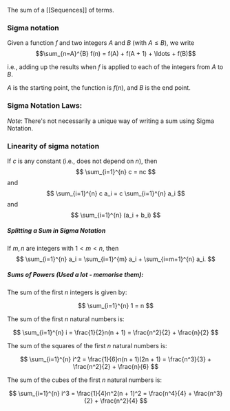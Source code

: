 The sum of a [[Sequences]] of terms.

### Sigma notation
Given a function $f$ and two integers $A$ and $B$ (with $A \leq B$), we write
$$\sum_{n=A}^{B} f(n) = f(A) + f(A + 1) + \ldots + f(B)$$

i.e., adding up the results when $f$ is applied to each of the integers from $A$ to $B$.

$A$ is the starting point, the function is $f(n)$, and $B$ is the end point.
### Sigma Notation Laws:
*Note*: There's not necessarily a unique way of writing a sum using Sigma Notation. 

### Linearity of sigma notation

If $c$ is any constant (i.e., does not depend on $n$), then
$$
\sum_{i=1}^{n} c = nc
$$
and
$$
\sum_{i=1}^{n} c a_i = c \sum_{i=1}^{n} a_i
$$
and
$$
\sum_{i=1}^{n} (a_i + b_i)
$$
##### Splitting a Sum in Sigma Notation
If $m, n$ are integers with $1 < m < n$, then
$$
\sum_{i=1}^{n} a_i = \sum_{i=1}^{m} a_i + \sum_{i=m+1}^{n} a_i.
$$
##### Sums of Powers (Used a lot - memorise them):
The sum of the first $n$ integers is given by:

$$
\sum_{i=1}^{n} 1 = n
$$

The sum of the first $n$ natural numbers is:

$$
\sum_{i=1}^{n} i = \frac{1}{2}n(n + 1) = \frac{n^2}{2} + \frac{n}{2}
$$


The sum of the squares of the first $n$ natural numbers is:

$$
\sum_{i=1}^{n} i^2 = \frac{1}{6}n(n + 1)(2n + 1) = \frac{n^3}{3} + \frac{n^2}{2} + \frac{n}{6}
$$


The sum of the cubes of the first $n$ natural numbers is:

$$
\sum_{i=1}^{n} i^3 = \frac{1}{4}n^2(n + 1)^2 = \frac{n^4}{4} + \frac{n^3}{2} + \frac{n^2}{4}
$$

